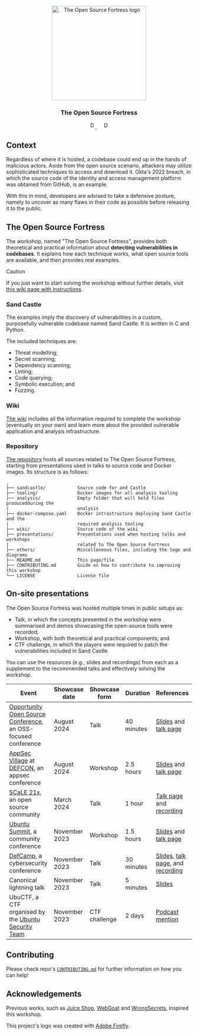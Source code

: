 <!-- Keep this content syced with wiki/docs/index.mdx. -->

<p align="center">
    <img src="others/logo.png" height="256" alt="The Open Source Fortress logo"/>
</p>
<h3 align="center">The Open Source Fortress</h3>
<p align="center" float="left">
    <a href="https://github.com/iosifache/ossfortress/packages">
      <img src="https://img.shields.io/badge/Docker_images-GHCR-blue?logo=docker" height="17" alt="Docker image: GHCR"/>
    </a>
    &nbsp; &nbsp;
    <a href="https://ossfortress.io/">
      <img src="https://img.shields.io/badge/Documentation-available-green?logo=docusaurus" height="17" alt="Documentation: available"/>
    </a>
</p>

## Context

Regardless of where it is hosted, a codebase could end up in the hands of malicious actors. Aside from the open source scenario, attackers may utilize sophisticated techniques to access and download it. Okta's 2022 breach, in which the source code of the identity and access management platform was obtained from GitHub, is an example.

With this in mind, developers are advised to take a defensive posture, namely to uncover as many flaws in their code as possible before releasing it to the public.

## The Open Source Fortress

The workshop, named "The Open Source Fortress", provides both theoretical and practical information about **detecting vulnerabilities in codebases**. It explains how each technique works, what open source tools are available, and then provides real examples.

> [!CAUTION]
> If you just want to start solving the workshop without further details, visit [this wiki page with instructions](https://ossfortress.io/guide).

### Sand Castle

The examples imply the discovery of vulnerabilities in a custom, purposefully vulnerable codebase named Sand Castle. It is written in C and Python.

The included techniques are:
- Threat modelling;
- Secret scanning;
- Dependency scanning;
- Linting;
- Code querying;
- Symbolic execution; and
- Fuzzing.

### Wiki

[The wiki](https://ossfortress.io/) includes all the information required to complete the workshop (eventually on your own) and learn more about the provided vulnerable application and analysis infrastructure.

### Repository

[The repository](https://github.com/iosifache/ossfortress) hosts all sources related to The Open Source Fortress, starting from presentations used in talks to source code and Docker images. Its structure is as follows:

```
.
├── sandcastle/            Source code for and Castle
├── tooling/               Docker images for all analysis tooling
├── analysis/              Empty folder that will hold files producedduring the
|                          analysis
├── docker-compose.yaml    Docker intrastructure deploying Sand Castle and the
|                          required analysis tooling
├── wiki/                  Source code of the wiki
├── presentations/         Presentations used when hosting talks and workshops
|                          related to The Open Source Fortress
├── others/                Miscelleneous files, including the logo and diagrams
├── README.md              This page/file
├── CONTRIBUTING.md        Guide on how to contribute to improving this workshop
└── LICENSE                License file
```

## On-site presentations

The Open Source Fortress was hosted multiple times in public setups as:

- Talk, in which the concepts presented in the workshop were summarised and demos showcasing the open-source tools were recorded;
- Workshop, with both theoretical and practical components; and
- CTF challenge, in which the players were required to patch the vulnerabilities included in Sand Castle.

You can use the resources (e.g., slides and recordings) from each as a supplement to the recommended talks and effectively solving the workshop.

| Event                                                                                                           | Showcase date | Showcase form | Duration   | References                                                                                                                                                                                                                                                               |
| --------------------------------------------------------------------------------------------------------------- | ------------- | ------------- | ---------- | ------------------------------------------------------------------------------------------------------------------------------------------------------------------------------------------------------------------------------------------------------------------------ |
| [Opportunity Open Source Conference](https://events.canonical.com/event/89/overview), an OSS-focused conference | August 2024   | Talk          | 40 minutes | [Slides](https://raw.githubusercontent.com/iosifache/ossfortress/main/presentations/oosc-24/export.pdf) and [talk page](https://events.canonical.com/event/89/contributions/476/)                                                                                        |
| [AppSec Village](https://www.appsecvillage.com) at [DEFCON](https://defcon.org), an appsec conference           | August 2024   | Workshop      | 2.5 hours  | [Slides](https://raw.githubusercontent.com/iosifache/ossfortress/main/presentations/defcon-24/export.pdf) and [talk page](https://www.appsecvillage.com/events/dc-2024/the-open-source-fortress-finding-vulnerabilities-in-your-codebase-using-open-source-tools-677630) |
| [SCaLE 21x](https://www.socallinuxexpo.org/scale/21x), an open source community                                 | March 2024    | Talk          | 1 hour     | [Talk page](https://www.socallinuxexpo.org/scale/21x/presentations/open-source-fortress) and [recording](https://www.youtube.com/watch?v=7egfj6voGcI)                                                                                                                    |
| [Ubuntu Summit](https://events.canonical.com/event/31), a community conference                                  | November 2023 | Workshop      | 1.5 hours  | [Slides](https://raw.githubusercontent.com/iosifache/ossfortress/main/presentations/ubuntu-summit-23/export.pdf) and [talk page](https://events.canonical.com/event/31/contributions/219)                                                                                |
| [DefCamp](https://def.camp/speaker), a cybersecurity conference                                                 | November 2023 | Talk          | 30 minutes | [Slides](https://ossfortress.io/defcamp), [talk page](https://def.camp/speaker/george-andrei-iosif-2), and [recording](https://www.youtube.com/watch?v=EqWcojnXrCE)                                                                                                      |
| Canonical lightning talk                                                                                        | November 2023 | Talk          | 5 minutes  | [Slides](https://raw.githubusercontent.com/iosifache/ossfortress/main/presentations/lightning-talk-23/export.pdf)                                                                                                                                                        |
| UbuCTF, a CTF organised by the [Ubuntu Security Team](https://wiki.ubuntu.com/SecurityTeam)                     | November 2023 | CTF challenge | 2 days     | [Podcast mention](https://ubuntusecuritypodcast.org/episode-213/)                                                                                                                                                                                                        |

## Contributing

Please check repo's [`CONTRIBUTING.md`](https://github.com/iosifache/ossfortress/blob/main/CONTRIBUTING.md) for further information on how you can help!

## Acknowledgements

Previous works, such as [Juice Shop](https://owasp.org/www-project-juice-shop), [WebGoat](https://github.com/WebGoat/WebGoat) and [WrongSecrets](https://owasp.org/www-project-juice-shop), inspired this workshop.

This project's logo was created with [Adobe Firefly](https://firefly.adobe.com).

